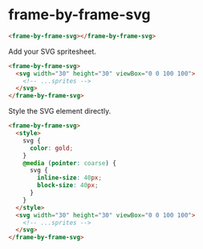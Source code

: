 # frame-by-frame-svg

```html
<frame-by-frame-svg></frame-by-frame-svg>
```

Add your SVG spritesheet.

```html
<frame-by-frame-svg>
  <svg width="30" height="30" viewBox="0 0 100 100">
    <!-- ...sprites -->
  </svg>
</frame-by-frame-svg>
```

Style the SVG element directly.

```html
<frame-by-frame-svg>
  <style>
    svg {
      color: gold;
    }
    @media (pointer: coarse) {
      svg {
        inline-size: 40px;
        block-size: 40px;
      }
    }
  </style>
  <svg width="30" height="30" viewBox="0 0 100 100">
    <!-- ...sprites -->
  </svg>
</frame-by-frame-svg>
```
